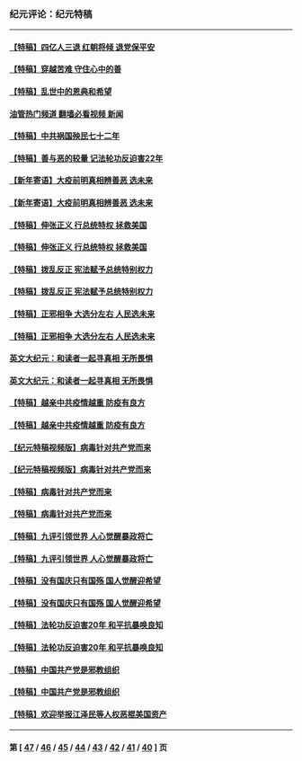 ### 纪元评论：纪元特稿
---
#### [【特稿】四亿人三退 红朝将倾 退党保平安](../../pages/nsc424/n13794378.md?11150330) 
#### [【特稿】穿越苦难 守住心中的善](../../pages/nsc424/n13784979.md?11150330) 
#### [【特稿】乱世中的恩典和希望](../../pages/nsc424/n13734687.md?11150330) 
#### [油管热门频道 翻墙必看视频 新闻](ok?11150330)
#### [【特稿】中共祸国殃民七十二年](../../pages/nsc424/n13272607.md?11150330) 
#### [【特稿】善与恶的较量 记法轮功反迫害22年](../../pages/nsc424/n13086597.md?11150330) 
#### [【新年寄语】大疫前明真相辨善恶 选未来](../../pages/nsc424/n12660855.md?11150330) 
#### [【新年寄语】大疫前明真相辨善恶 选未来](../../pages/nsc424/n12660855.md?11150330) 
#### [【特稿】伸张正义 行总统特权 拯救美国](../../pages/nsc424/n12616806.md?11150330) 
#### [【特稿】伸张正义 行总统特权 拯救美国](../../pages/nsc424/n12616806.md?11150330) 
#### [【特稿】拨乱反正 宪法赋予总统特别权力](../../pages/nsc424/n12598306.md?11150330) 
#### [【特稿】拨乱反正 宪法赋予总统特别权力](../../pages/nsc424/n12598306.md?11150330) 
#### [【特稿】正邪相争 大选分左右 人民选未来](../../pages/nsc424/n12545208.md?11150330) 
#### [【特稿】正邪相争 大选分左右 人民选未来](../../pages/nsc424/n12545208.md?11150330) 
#### [英文大纪元：和读者一起寻真相 无所畏惧](../../pages/nsc424/n12542027.md?11150330) 
#### [英文大纪元：和读者一起寻真相 无所畏惧](../../pages/nsc424/n12542027.md?11150330) 
#### [【特稿】越亲中共疫情越重 防疫有良方](../../pages/nsc424/n12042989.md?11150330) 
#### [【特稿】越亲中共疫情越重 防疫有良方](../../pages/nsc424/n12042989.md?11150330) 
#### [【纪元特稿视频版】病毒针对共产党而来](../../pages/nsc424/n11977328.md?11150330) 
#### [【纪元特稿视频版】病毒针对共产党而来](../../pages/nsc424/n11977328.md?11150330) 
#### [【特稿】病毒针对共产党而来](../../pages/nsc424/n11928818.md?11150330) 
#### [【特稿】病毒针对共产党而来](../../pages/nsc424/n11928818.md?11150330) 
#### [【特稿】九评引领世界 人心觉醒暴政将亡](../../pages/nsc424/n11660496.md?11150330) 
#### [【特稿】九评引领世界 人心觉醒暴政将亡](../../pages/nsc424/n11660496.md?11150330) 
#### [【特稿】没有国庆只有国殇 国人觉醒迎希望](../../pages/nsc424/n11549354.md?11150330) 
#### [【特稿】没有国庆只有国殇 国人觉醒迎希望](../../pages/nsc424/n11549354.md?11150330) 
#### [【特稿】法轮功反迫害20年 和平抗暴唤良知](../../pages/nsc424/n11389135.md?11150330) 
#### [【特稿】法轮功反迫害20年 和平抗暴唤良知](../../pages/nsc424/n11389135.md?11150330) 
#### [【特稿】中国共产党是邪教组织](../../pages/nsc424/n11355551.md?11150330) 
#### [【特稿】中国共产党是邪教组织](../../pages/nsc424/n11355551.md?11150330) 
#### [【特稿】欢迎举报江泽民等人权恶棍美国资产](../../pages/nsc424/n11303040.md?11150330) 

---
#### 第 [ [47](./47.md?11150330) / [46](./46.md?11150330) / [45](./45.md?11150330) / [44](./44.md?11150330) / [43](./43.md?11150330) / [42](./42.md?11150330) / [41](./41.md?11150330) / [40](./40.md?11150330) ] 页

